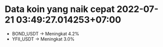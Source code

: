 # Data koin yang naik cepat 2022-07-21 03:49:27.014253+07:00

* BOND_USDT -> Meningkat 4.2%
* YFII_USDT -> Meningkat 3.0%
